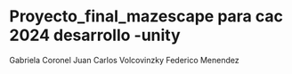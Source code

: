# Proyecto_final_mazescape para cac 2024 desarrollo -unity 
Gabriela Coronel
Juan Carlos Volcovinzky
Federico Menendez
